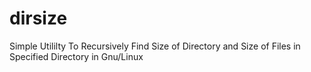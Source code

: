 # dirsize
Simple Utililty To Recursively Find Size of Directory and Size of Files in Specified Directory in Gnu/Linux
